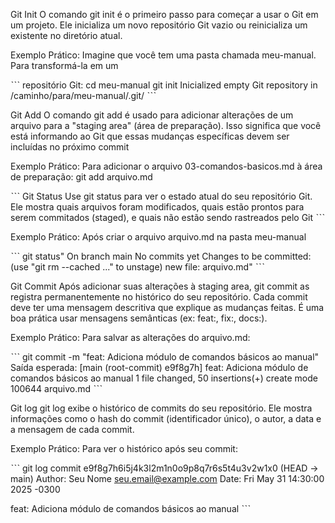 Git Init
O comando git init é o primeiro passo para começar a usar o Git em um projeto. Ele inicializa um novo repositório Git vazio ou reinicializa um existente no diretório atual.

Exemplo Prático: Imagine que você tem uma pasta chamada meu-manual. Para transformá-la em um 

ˋˋˋ
repositório Git:
cd meu-manual
git init
Inicialized empty Git repository in /caminho/para/meu-manual/.git/
ˋˋˋ


Git Add
O comando git add é usado para adicionar alterações de um arquivo para a "staging area" (área de preparação). Isso significa que você está informando ao Git que essas mudanças específicas devem ser incluídas no próximo commit

Exemplo Prático: Para adicionar o arquivo 03-comandos-basicos.md à área de preparação:
git add arquivo.md

ˋˋˋ
Git Status
Use git status para ver o estado atual do seu repositório Git. Ele mostra quais arquivos foram modificados, quais estão prontos para serem commitados (staged), e quais não estão sendo rastreados pelo Git
ˋˋˋ

Exemplo Prático: Após criar o arquivo arquivo.md na pasta meu-manual


ˋˋˋ
git status"
On branch main
No commits yet
Changes to be committed:
(use "git rm --cached <file>..." to unstage)
new file:   arquivo.md"
ˋˋˋ

Git Commit
Após adicionar suas alterações à staging area, git commit as registra permanentemente no histórico do seu repositório. Cada commit deve ter uma mensagem descritiva que explique as mudanças feitas. É uma boa prática usar mensagens semânticas (ex: feat:, fix:, docs:).

Exemplo Prático: Para salvar as alterações do arquivo.md:

ˋˋˋ
git commit -m "feat: Adiciona módulo de comandos básicos ao manual"
Saída esperada:
[main (root-commit) e9f8g7h] feat: Adiciona módulo de comandos básicos ao manual
1 file changed, 50 insertions(+)
create mode 100644 arquivo.md
ˋˋˋ


Git log
git log exibe o histórico de commits do seu repositório. Ele mostra informações como o hash do commit (identificador único), o autor, a data e a mensagem de cada commit.

Exemplo Prático: Para ver o histórico após seu commit:

ˋˋˋ
git log
commit e9f8g7h6i5j4k3l2m1n0o9p8q7r6s5t4u3v2w1x0 (HEAD -> main)
Author: Seu Nome <seu.email@example.com>
Date:   Fri May 31 14:30:00 2025 -0300

feat: Adiciona módulo de comandos básicos ao manual
ˋˋˋ
